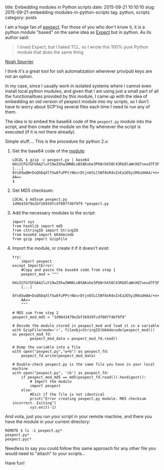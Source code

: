 title: Embedding modules in Python scripts
date: 2015-09-21 10:10:10
slug: 2015-09-21-embedding-modules-in-python-scripts
tag: python, scripts
category: posts

I am a huge fan of [pexpect](https://github.com/pexpect/pexpect "pexpect"). For those of you who don't know it, it is a python module "based" on the same idea as [Expect](http://www.tcl.tk/man/expect5.31/expect.1.html) but in python.  As its author said:

>  I loved Expect, but I hated TCL, so I wrote this 100% pure Python module that does the same thing

[Noah Spurrier](http://www.noah.org/python/)

I think it's a great tool for ssh automatization whenever priv/pub keys are not an option. 

In my case, since I usually work in isolated systems where I cannot even install local python mudules, and given that I am using just a small part of all the functionalitues provided by this module, I came up with the idea of embedding an old version of pexpect module into my scripts, so I don't have to worry about SCP'ing several files each time I need to run any of them.

The idea is to embed the base64 code of the `pexpect.py` module into the script, and then create the module on the fly whenever the script is executed (if it is not there already).

Simple stuff.... This is the procedure for python 2.x:

1. Get the base64 code of the [module](https://raw.githubusercontent.com/psgonza/bynario/master/pexpect.py):

	```
	LOCAL $ gzip -c pexpect.py | base64   
	H4sICFG7GFUAA2luY19wZXhwZWN0LnB5AKxbe3PbNrbX58C43RG8laWnXQ7veud7F3FlhNtbdkj
	[...]   
	8Ys0SwQW+DuQhDqXlYSw8fuPPtrNbsrDtjn65LC5Nf8xR4nZvEa2O5y1R0uUHA4/+n+riV9boSgB    
	AA==
	$
	```

2. Get MD5 checksum:

	```	
	LOCAL $ md5sum pexpect.py
	1d9643479e2bf16939fcdf007f4bf9f9 *pexpect.py
	```

3. Add the necessary modules to the script:
	
	```
	import sys
	from hashlib import md5 
	from cStringIO import StringIO    
	from base64 import b64decode 
	from gzip import GzipFile
	```

4. Import the module, or create it if it doesn't exist:

	```
	try:      
		import pexpect       
	except ImportError:  
		#Copy and paste the base64 code from step 1
		pexpect_mod = """   
		H4sICFG7GFUAA2luY19wZXhwZWN0LnB5AKxbe3PbNrbX58C43RG8laWnXQ7veud7F3FlhNtbdkj  
		[...]
		8Ys0SwQW+DuQhDqXlYSw8fuPPtrNbsrDtjn65LC5Nf8xR4nZvEa2O5y1R0uUHA4/+n+riV9boSgB    
		AA==   
		"""
	
	# MD5 sum from step 2
	pexpect_mod_md5 = "1d9643479e2bf16939fcdf007f4bf9f9"

	# Decode the module stored in pexpect_mod and load it in a variable
    with GzipFile(mode='r', fileobj=StringIO(b64decode(pexpect_mod))) as pexpect_mod_fd:
            pexpect_mod_data = pexpect_mod_fd.read()
    
	# Dump the variable into a file
    with open("pexpect.py","w+b") as pexpect_fd:
        pexpect_fd.write(pexpect_mod_data)
        
	# Double-check pexpect.py is the same file you have in your local machine    
    with open("pexpect.py", 'rb') as pexpect_fd:
        if pexpect_mod_md5 == md5(pexpect_fd.read()).hexdigest():
         	# Import the module
			import pexpect
    	else:
			#Exit if the file is not identical 
			print("Error creating pexpect.py module. MD5 checksum incorrect. Exiting")
			sys.exit(-1)
	```

And voila, just you run your script in your remote machine, and there you have the module in your current directory:   
     
```
REMOTE $ ls -1 pexpect.py*
pexpect.py*
pexpect.pyc*
```

Needless to say you could follow this same approach for any other file you would need to "attach" to your scripts... 

Have fun!
